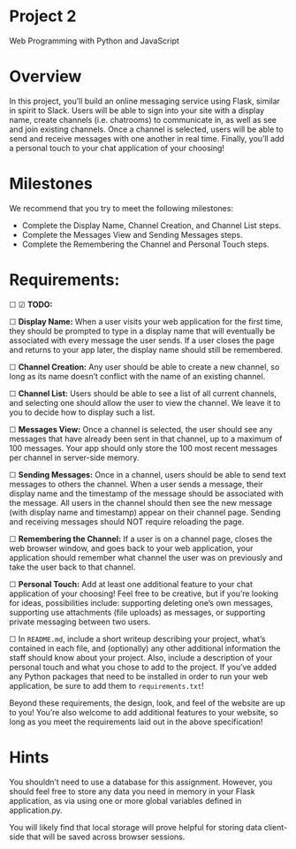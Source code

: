 # Project 2

Web Programming with Python and JavaScript

# Overview
In this project, you’ll build an online messaging service using Flask, similar in spirit to Slack. Users will be able to sign into your site with a display name, create channels (i.e. chatrooms) to communicate in, as well as see and join existing channels. Once a channel is selected, users will be able to send and receive messages with one another in real time. Finally, you’ll add a personal touch to your chat application of your choosing!

# Milestones
We recommend that you try to meet the following milestones:
- Complete the Display Name, Channel Creation, and Channel List steps.
- Complete the Messages View and Sending Messages steps.
- Complete the Remembering the Channel and Personal Touch steps.


# Requirements:

☐
☑︎
**TODO:**

☐ **Display Name:** When a user visits your web application for the first time, they should be prompted to type in a display name that will eventually be associated with every message the user sends. If a user closes the page and returns to your app later, the display name should still be remembered.

☐ **Channel Creation:** Any user should be able to create a new channel, so long as its name doesn’t conflict with the name of an existing channel.

☐ **Channel List:** Users should be able to see a list of all current channels, and selecting one should allow the user to view the channel. We leave it to you to decide how to display such a list.

☐ **Messages View:** Once a channel is selected, the user should see any messages that have already been sent in that channel, up to a maximum of 100 messages. Your app should only store the 100 most recent messages per channel in server-side memory.

☐ **Sending Messages:** Once in a channel, users should be able to send text messages to others the channel. When a user sends a message, their display name and the timestamp of the message should be associated with the message. All users in the channel should then see the new message (with display name and timestamp) appear on their channel page. Sending and receiving messages should NOT require reloading the page.

☐ **Remembering the Channel:** If a user is on a channel page, closes the web browser window, and goes back to your web application, your application should remember what channel the user was on previously and take the user back to that channel.

☐ **Personal Touch:** Add at least one additional feature to your chat application of your choosing! Feel free to be creative, but if you’re looking for ideas, possibilities include: supporting deleting one’s own messages, supporting use attachments (file uploads) as messages, or supporting private messaging between two users.

☐ In `README.md`, include a short writeup describing your project, what’s contained in each file, and (optionally) any other additional information the staff should know about your project. Also, include a description of your personal touch and what you chose to add to the project.
If you’ve added any Python packages that need to be installed in order to run your web application, be sure to add them to `requirements.txt`!

Beyond these requirements, the design, look, and feel of the website are up to you! You’re also welcome to add additional features to your website, so long as you meet the requirements laid out in the above specification!

# Hints

You shouldn’t need to use a database for this assignment. However, you should feel free to store any data you need in memory in your Flask application, as via using one or more global variables defined in application.py.

You will likely find that local storage will prove helpful for storing data client-side that will be saved across browser sessions.